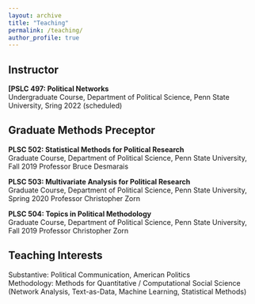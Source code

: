 ```yaml
---
layout: archive
title: "Teaching"
permalink: /teaching/
author_profile: true
---
```


## Instructor

<b>[PSLC 497: Political Networks </b> <br>
Undergraduate Course, Department of Political Science, Penn State University, Sring 2022 (scheduled)

## Graduate Methods Preceptor

<b>PLSC 502: Statistical Methods for Political Research</b> <br>
Graduate Course, Department of Political Science, Penn State University, Fall 2019
Professor Bruce Desmarais

<b>PLSC 503: Multivariate Analysis for Political Research</b> <br>
Graduate Course, Department of Political Science, Penn State University, Spring 2020
Professor Christopher Zorn

<b>PLSC 504: Topics in Political Methodology</b> <br>
Graduate Course, Department of Political Science, Penn State University, Fall 2019
Professor Christopher Zorn

## Teaching Interests

Substantive: Political Communication, American Politics<br>
Methodology: Methods for Quantitative / Computational Social Science (Network Analysis, Text-as-Data, Machine Learning, Statistical Methods)
